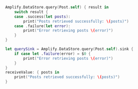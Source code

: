 <amplify-block-switcher>

<amplify-block name="Listener (iOS 11+)">

```swift
Amplify.DataStore.query(Post.self) { result in
    switch result {
    case .success(let posts):
        print("Posts retrieved successfully: \(posts)")
    case .failure(let error):
        print("Error retrieving posts \(error)")
    }
}
```

</amplify-block>

<amplify-block name="Combine (iOS 13+)">

```swift
let querySink = Amplify.DataStore.query(Post.self).sink {
    if case let .failure(error) = $0 {
        print("Error retrieving posts \(error)")
    }
}
receiveValue: { posts in
    print("Posts retrieved successfully: \(posts)")
}
```

</amplify-block>

</amplify-block-switcher>
